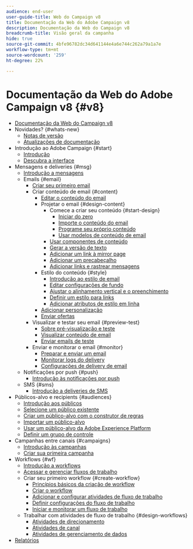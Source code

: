```yaml
---
audience: end-user
user-guide-title: Web do Campaign v8
title: Documentação da Web do Adobe Campaign v8
description: Documentação da Web do Campaign v8
breadcrumb-title: Visão geral da campanha
hide: true
source-git-commit: 4bfe96782dc34d641144e4a6e744c262a79a1a7e
workflow-type: tm+mt
source-wordcount: '259'
ht-degree: 22%

---
```



# Documentação da Web do Adobe Campaign v8 {#v8}

+ [Documentação da Web do Campaign v8](campaign-web-home.md)
+ Novidades? {#whats-new}
   + [Notas de versão](rn/release-notes.md)
   + [Atualizações de documentação](rn/documentation-updates.md)
+ Introdução ao Adobe Campaign {#start}
   + [Introdução](get-started/get-started.md)
   + [Descubra a interface](get-started/user-interface.md)
+ Mensagens e deliveries {#msg}
   + [Introdução a mensagens](email/gs-messages.md)
   + Emails {#email}
      + [Criar seu primeiro email](email/create-email.md)
      + Criar conteúdo de email {#content}
         + [Editar o conteúdo do email](content/edit-content.md)
         + Projetar o email {#design-content}
            + Comece a criar seu conteúdo {#start-design}
               + [Iniciar do zero ](content/create-email-content.md)
               + [Importe o conteúdo do email](content/existing-content.md)
               + [Programe seu próprio conteúdo](content/code-content.md)
               + [Usar modelos de conteúdo de email](content/email-templates.md)
            + [Usar componentes de conteúdo](content/content-components.md)
            + [Gerar a versão de texto](content/text-version-email.md)
            + [Adicionar um link à mirror page](content/mirror-page.md)
            + [Adicionar um precabeçalho](content/preheader.md)
            + [Adicionar links e rastrear mensagens](content/message-tracking.md)
         + Estilo do conteúdo {#style}
            + [Introdução ao estilo de email](content/get-started-email-style.md)
            + [Editar configurações de fundo](content/backgrounds.md)
            + [Ajustar o alinhamento vertical e o preenchimento](content/alignment-and-padding.md)
            + [Definir um estilo para links](content/styling-links.md)
            + [Adicionar atributos de estilo em linha](content/inline-styling.md)
         + [Adicionar personalização](personalization/personalize.md)
         + [Enviar ofertas](content/offers.md)
      + Visualizar e testar seu email {#preview-test}
         + [Sobre pré-visualização e teste](preview-test/preview-test.md)
         + [Visualizar conteúdo de email](preview-test/preview-content.md)
         + [Enviar emails de teste](preview-test/proofs.md)
      + Enviar e monitorar o email {#monitor}
         + [Preparar e enviar um email](monitor/prepare-send.md)
         + [Monitorar logs do delivery](monitor/delivery-logs.md)
         + [Configurações de delivery de email](advanced-settings/delivery-settings.md)
   + Notificações por push {#push}
      + [Introdução às notificações por push](push/gs-push.md)
   + SMS {#sms}
      + [Introdução a deliveries de SMS](sms/gs-sms.md)
+ Públicos-alvo e recipients {#audiences}
   + [Introdução aos públicos](audience/about-audiences.md)
   + [Selecione um público existente](audience/add-audience.md)
   + [Criar um público-alvo com o construtor de regras](audience/segment-builder.md)
   + [Importar um público-alvo](audience/import-audience.md)
   + [Usar um público-alvo da Adobe Experience Platform](audience/aep-audience.md)
   + [Definir um grupo de controle](audience/control-group.md)
+ Campanhas entre canais {#campaigns}
   + [Introdução às campanhas](campaigns/gs-campaigns.md)
   + [Criar sua primeira campanha](campaigns/create-campaigns.md)
+ Workflows {#wf}
   + [Introdução a workflows](workflows/gs-workflows.md)
   + [Acessar e gerenciar fluxos de trabalho](workflows/access-monitor.md)
   + Criar seu primeiro workflow {#create-workflow}
      + [Princípios básicos da criação de workflow](workflows/gs-workflow-creation.md)
      + [Criar o workflow](workflows/create-workflow.md)
      + [Adicionar e configurar atividades de fluxo de trabalho](workflows/build-workflow.md)
      + [Definir configurações do fluxo de trabalho](workflows/workflow-settings.md)
      + [Iniciar e monitorar um fluxo de trabalho](workflows/start-monitor-workflows.md)
   + Trabalhar com atividades de fluxo de trabalho {#design-workflows}
      + [Atividades de direcionamento](workflows/targeting-activities.md)
      + [Atividades de canal](workflows/channel-activities.md)
      + [Atividades de gerenciamento de dados](workflows/data-management-activities.md)
+ [Relatórios](reporting/reports.md)


